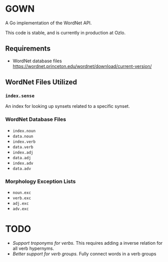 # GOWN
A Go implementation of the WordNet API.

This code is stable, and is currently in production at Ozlo.

## Requirements
* WordNet database files https://wordnet.princeton.edu/wordnet/download/current-version/

## WordNet Files Utilized
### `index.sense`
An index for looking up synsets related to a specific synset.

### WordNet Database Files
* `index.noun`
* `data.noun`
* `index.verb`
* `data.verb`
* `index.adj`
* `data.adj`
* `index.adv`
* `data.adv`

### Morphology Exception Lists
* `noun.exc`
* `verb.exc`
* `adj.exc`
* `adv.exc`

# TODO
* *Support troponyms for verbs.* This requires adding a inverse relation for all verb hypernyms.
* *Better support for verb groups.* Fully connect words in a verb groups
